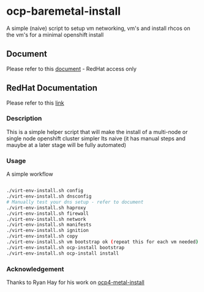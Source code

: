 # ocp-baremetal-install
A simple (naive) script to setup vm networking, vm's and install rhcos on the vm's  for a minimal openshift install 

## Document
Please refer to this [document](https://docs.google.com/document/d/19QjzNBDRgNiTk-LGki_xpi-lv8i_LRgf3dpOHSQ-_YI/edit) - RedHat access only 

## RedHat Documentation
Please refer to this [link](https://docs.openshift.com/container-platform/4.7/installing/installing_bare_metal/installing-bare-metal.html)

### Description

This is a simple helper script that will make the install of a multi-node or single node openshift cluster simpler
Its naive (it has manual steps and mauybe at a  later stage will be fully automated)

### Usage

A simple workflow 

```sh

./virt-env-install.sh config
./virt-env-install.sh dnsconfig
# Manually test your dns setup - refer to document
./virt-env-install.sh haproxy
./virt-env-install.sh firewall
./virt-env-install.sh network
./virt-env-install.sh manifests
./virt-env-install.sh ignition
./virt-env-install.sh copy
./virt-env-install.sh vm bootstrap ok (repeat this for each vm needed)
./virt-env-install.sh ocp-install bootstrap
./virt-env-install.sh ocp-install install


```

### Acknowledgement

Thanks to Ryan Hay for his work on [ocp4-metal-install](https://github.com/ryanhay/ocp4-metal-install") 
